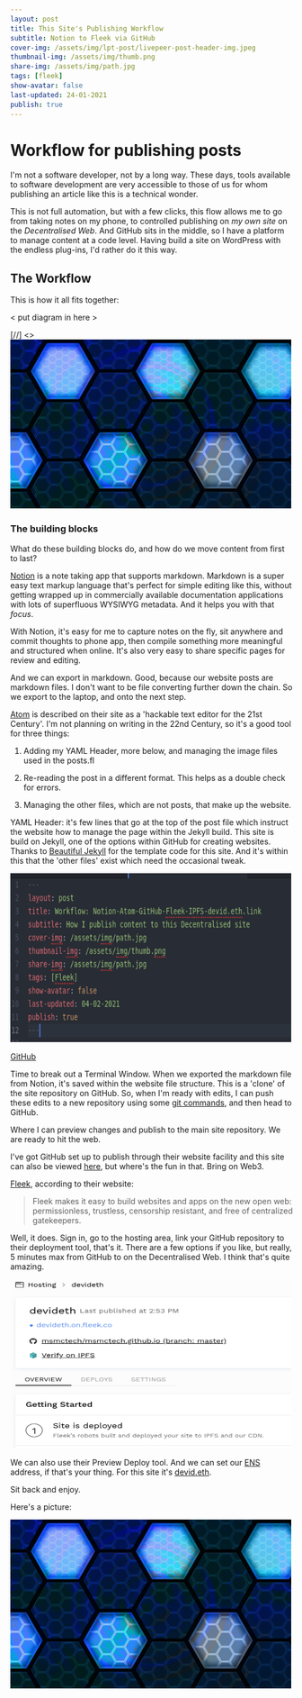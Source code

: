 ```yaml
---
layout: post
title: This Site's Publishing Workflow
subtitle: Notion to Fleek via GitHub
cover-img: /assets/img/lpt-post/livepeer-post-header-img.jpeg
thumbnail-img: /assets/img/thumb.png
share-img: /assets/img/path.jpg
tags: [fleek]
show-avatar: false
last-updated: 24-01-2021
publish: true
---
```


# Workflow for publishing posts

I'm not a software developer, not by a long way. These days, tools available to software development are very accessible to those of us for whom publishing an article like this is a technical wonder.

This is not full automation, but with a few clicks, this flow allows me to go from taking notes on my phone, to controlled publishing on *my own site* on the *Decentralised Web*. And GitHub sits in the middle, so I have a platform to manage content at a code level. Having build a site on WordPress with the endless plug-ins, I'd rather do it this way.

## The Workflow

This is how it all fits together:

< put diagram in here >

[//] <> <img src="/assets/img/lpt-post/lpt_img_1.jpeg" width="500" height="300" alt="" class="center"/>

### The building blocks

What do these building blocks do, and how do we move content from first to last?

[Notion](https://www.notion.so/) is a note taking app that supports markdown. Markdown is a super easy text markup language that's perfect for simple editing like this, without getting wrapped up in commercially available documentation applications with lots of superfluous WYSIWYG metadata. And it helps you with that *focus*.

With Notion, it's easy for me to capture notes on the fly, sit anywhere and commit thoughts to phone app, then compile something more meaningful and structured when online. It's also very easy to share specific pages for review and editing.  

And we can export in markdown. Good, because our website posts are markdown files. I don't want to be file converting further down the chain. So we export to the laptop, and onto the next step.

[Atom](https://atom.io/) is described on their site as a 'hackable text editor for the 21st Century'. I'm not planning on writing in the 22nd Century, so it's a good tool for three things:

1. Adding my YAML Header, more below, and managing the image files used in the posts.fl

2. Re-reading the post in a different format. This helps as a double check for errors.  

3. Managing the other files, which are not posts, that make up the website.

YAML Header: it's few lines that go at the top of the post file which instruct the website how to manage the page within the Jekyll build. This site is build on Jekyll, one of the options within GitHub for creating websites. Thanks to [Beautiful Jekyll](https://beautifuljekyll.com/) for the template code for this site. And it's within this that the 'other files' exist which need the occasional tweak.

<img src="/assets/img/post_publish/YAML_Example.png" width="500" height="300" alt="This post's YAML header" class="center"/>

[GitHub](https://github.com)

Time to break out a Terminal Window. When we exported the markdown file from Notion, it's saved within the website file structure. This is a 'clone' of the site repository on GitHub. So, when I'm ready with edits, I can push these edits to a new repository using some [git commands](https://training.github.com/downloads/github-git-cheat-sheet/), and then head to GitHub.

Where I can preview changes and publish to the main site repository. We are ready to hit the web.

I've got GitHub set up to publish through their website facility and this site can also be viewed [here](https://msmctech.github.io/), but where's the fun in that. Bring on Web3.

[Fleek](https://fleek.co/), according to their website:

> Fleek makes it easy to build websites and apps on the new open web: permissionless, trustless, censorship resistant, and free of centralized gatekeepers.

Well, it does. Sign in, go to the hosting area, link your GitHub repository to their deployment tool, that's it. There are a few options if you like, but really, 5 minutes max from GitHub to on the Decentralised Web. I think that's quite amazing.

<img src="/assets/img/post_publish/fleek_co_1.png" width="500" height="300" alt="Ready on Fleek" class="center"/>

We can also use their Preview Deploy tool. And we can set our [ENS](https://ens.domains/) address, if that's your thing. For this site it's [devid.eth](devid.eth.link).  

Sit back and enjoy.

Here's a picture:

<img src="/assets/img/lpt-post/lpt_img_1.jpeg" width="500" height="300" alt="" class="center"/>
